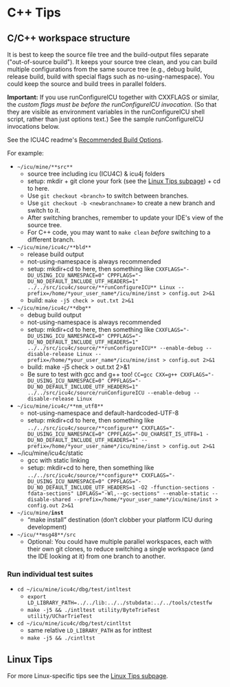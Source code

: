 # C++ Tips

## C/C++ workspace structure

It is best to keep the source file tree and the build-output files separate
("out-of-source build"). It keeps your source tree clean, and you can build
multiple configurations from the same source tree (e.g., debug build, release
build, build with special flags such as no-using-namespace). You could keep the
source and build trees in parallel folders.

**Important:** If you use runConfigureICU together with CXXFLAGS or similar, the
*custom flags must be before the runConfigureICU invocation*. (So that they
are visible as environment variables in the runConfigureICU shell script, rather
than just options text.) See the sample runConfigureICU invocations below.

See the ICU4C readme's [Recommended Build
Options](https://htmlpreview.github.io/?https://github.com/unicode-org/icu/blob/master/icu4c/readme.html#RecBuild).

For example:

*   `~/icu/mine/**src**`
    *   source tree including icu (ICU4C) & icu4j folders
    *   setup: mkdir + git clone your fork (see the [Linux Tips
        subpage](linux.md)) + cd to here.
    *   Use `git checkout <branch>` to switch between branches.
    *   Use `git checkout -b <newbranchname>` to create a new branch and switch
        to it.
    *   After switching branches, remember to update your IDE's view of the
        source tree.
    *   For C++ code, you may want to `make clean` *before* switching to a
        different branch.
*   `~/icu/mine/icu4c/**bld**`
    *   release build output
    *   not-using-namespace is always recommended
    *   setup: mkdir+cd to here, then something like
        `CXXFLAGS="-DU_USING_ICU_NAMESPACE=0"
        CPPFLAGS="-DU_NO_DEFAULT_INCLUDE_UTF_HEADERS=1"
        ../../src/icu4c/source/**runConfigureICU** Linux
        --prefix=/home/*your_user_name*/icu/mine/inst > config.out 2>&1`
    *   build: `make -j5 check > out.txt 2>&1`
*   `~/icu/mine/icu4c/**dbg**`
    *   debug build output
    *   not-using-namespace is always recommended
    *   setup: mkdir+cd to here, then something like
        `CXXFLAGS="-DU_USING_ICU_NAMESPACE=0"
        CPPFLAGS="-DU_NO_DEFAULT_INCLUDE_UTF_HEADERS=1"
        ../../src/icu4c/source/**runConfigureICU** --enable-debug
        --disable-release Linux --prefix=/home/*your_user_name*/icu/mine/inst >
        config.out 2>&1`
    *   build: make -j5 check > out.txt 2>&1
    *   Be sure to test with gcc and g++ too! `CC=gcc CXX=g++
        CXXFLAGS="-DU_USING_ICU_NAMESPACE=0"
        CPPFLAGS="-DU_NO_DEFAULT_INCLUDE_UTF_HEADERS=1"
        ../../src/icu4c/source/runConfigureICU --enable-debug --disable-release
        Linux`
*   `~/icu/mine/icu4c/**nm_utf8**`
    *   not-using-namespace and default-hardcoded-UTF-8
    *   setup: mkdir+cd to here, then something like
        `../../src/icu4c/source/**configure**
        CXXFLAGS="-DU_USING_ICU_NAMESPACE=0" CPPFLAGS="-DU_CHARSET_IS_UTF8=1
        -DU_NO_DEFAULT_INCLUDE_UTF_HEADERS=1"
        --prefix=/home/*your_user_name*/icu/mine/inst > config.out 2>&1`
*   ~/icu/mine/icu4c/static
    *   gcc with static linking
    *   setup: mkdir+cd to here, then something like
        `../../src/icu4c/source/**configure**
        CXXFLAGS="-DU_USING_ICU_NAMESPACE=0"
        CPPFLAGS="-DU_NO_DEFAULT_INCLUDE_UTF_HEADERS=1 -O2 -ffunction-sections
        -fdata-sections" LDFLAGS="-Wl,--gc-sections" --enable-static
        --disable-shared --prefix=/home/*your_user_name*/icu/mine/inst >
        config.out 2>&1`
*   `~/icu/mine/`**`inst`**
    *   “make install” destination (don’t clobber your platform ICU during
        development)
*   `~/icu/**msg48**/src`
    *   Optional: You could have multiple parallel workspaces, each with their
        own git clones, to reduce switching a single workspace (and the IDE
        looking at it) from one branch to another.

### Run individual test suites

*   `cd ~/icu/mine/icu4c/dbg/test/intltest`
    *   `export LD_LIBRARY_PATH=../../lib:../../stubdata:../../tools/ctestfw`
    *   `make -j5 && ./intltest utility/ByteTrieTest utility/UCharTrieTest`
*   `cd ~/icu/mine/icu4c/dbg/test/cintltst`
    *   same relative `LD_LIBRARY_PATH` as for intltest
    *   `make -j5 && ./cintltst`

## Linux Tips

For more Linux-specific tips see the [Linux Tips subpage](linux.md).